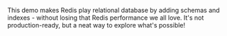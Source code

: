 This demo makes Redis play relational database by adding schemas and indexes - without losing that Redis performance we all love. It's not production-ready, but a neat way to explore what's possible!
